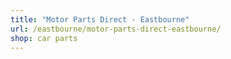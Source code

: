 ```yaml
---
title: "Motor Parts Direct - Eastbourne"
url: /eastbourne/motor-parts-direct-eastbourne/
shop: car parts
---
```

